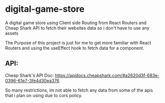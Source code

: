 # digital-game-store
A digital game store using Client side Routing from React Routers and Cheap Shark API to fetch their websites data so i don't have to use any assets

The Purpose of this project is just for me to get more familiar with React Routers and using the useEffect hook to fetch data for a component.

## API:
  Cheap Shark's API Doc: https://apidocs.cheapshark.com/#a2620d3f-683e-0396-61e7-3fe4d30ea376

So many restrictions, im not able to fetch any data from some of the apis that i plan on using due to cors policy.
